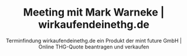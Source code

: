 ---
title: Meeting mit Mark Warneke | wirkaufendeinethg.de
subtitle: >-
  Terminfindung wirkaufendeinethg.de ein Produkt der mint future GmbH | Online THG-Quote beantragen und verkaufen
share-img: images/meeting/meeting-mit-mark.jpg
layout: home
sections:
  - component: meeting_block.html
    section_id: meeting
    calendar: mark-warneke
    # title: Meeting mit Mark
    # subtitle: Jetzt Termin Vereinbaren!
---